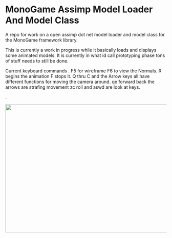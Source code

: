 # MonoGame Assimp Model Loader And Model Class
A repo for work on a open assimp dot net model loader and model class for the MonoGame framework library.

This is currently a work in progress while it basically loads and displays some animated models. 
It is currently in what id call prototyping phase tons of stuff needs to still be done.

Current keyboard commands 
.
F5 for wireframe 
F6 to view the Normals.
R begins the animation F stops it.
Q thru C and the Arrow keys all have different functions for moving the camera around.
qe forward back the arrows are strafing movement zc roll and aswd are look at keys.

.

 <img src="https://raw.githubusercontent.com/willmotil/MonoGameAssimpModelLoader/master/Dude.png"  height="400" width="600"> 
